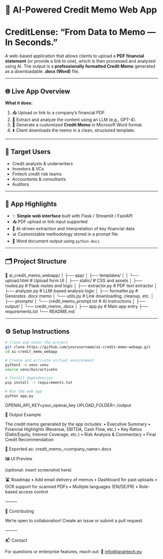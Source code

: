 # 💼 AI-Powered Credit Memo Web App

# CreditLense: “From Data to Memo — In Seconds.”

A web-based application that allows clients to upload a **PDF financial statement** (or provide a link to one), which is then processed and analyzed using AI. The output is a **professionally formatted Credit Memo** generated as a downloadable **.docx (Word)** file.

---

## 🌐 Live App Overview

**What it does:**

1. 📤 Upload or link to a company’s financial PDF.
2. 🧠 Extract and analyze the content using an LLM (e.g., GPT-4).
3. 📄 Generate a customized **Credit Memo** in Microsoft Word format.
4. ⬇️ Client downloads the memo in a clean, structured template.

---

## 🎯 Target Users

- Credit analysts & underwriters  
- Investors & VCs  
- Fintech credit risk teams  
- Accountants & consultants
- Auditors

---

## 🧠 App Highlights

- ✨ **Simple web interface** built with Flask / Streamlit / FastAPI
- 📥 PDF upload or link input supported
- 🧠 AI-driven extraction and interpretation of key financial data
- 📊 Customizable methodology stored in a prompt file
- 📄 Word document output using `python-docx`

---

## 🗂️ Project Structure

📁 ai_credit_memo_webapp/
│
├── app/
│   ├── templates/
│   │   └── upload.html            # Upload form UI
│   ├── static/                    # CSS and assets
│   ├── routes.py                 # Flask routes and logic
│   ├── extractor.py              # PDF text extractor
│   ├── analyzer.py               # LLM-based analysis logic
│   ├── formatter.py              # Generates .docx memo
│   └── utils.py                  # Link downloading, cleanup, etc.
│
├── prompts/
│   └── credit_memo_prompt.txt    # AI instructions
│
├── output/
│   └── credit_memo_.docx
│
├── app.py                        # Main app entry
├── requirements.txt
└── README.md

---

## ⚙️ Setup Instructions

```bash
# Clone and enter the project
git clone https://github.com/yourusername/ai-credit-memo-webapp.git
cd ai-credit_memo_webapp

# Create and activate virtual environment
python3 -m venv venv
source venv/bin/activate

# Install dependencies
pip install -r requirements.txt

# Run the web app
python app.py
```
OPENAI_API_KEY=your_openai_key
UPLOAD_FOLDER=./output

🧾 Output Example

The credit memo generated by the app includes:
	•	Executive Summary
	•	Financial Highlights (Revenue, EBITDA, Cash Flow, etc.)
	•	Key Ratios (Debt/Equity, Interest Coverage, etc.)
	•	Risk Analysis & Commentary
	•	Final Credit Recommendation

📄 Exported as: credit_memo_<company_name>.docx

🖼️ UI Preview

(optional: insert screenshot here)

🛣️ Roadmap
	•	Add email delivery of memos
	•	Dashboard for past uploads
	•	OCR support for scanned PDFs
	•	Multiple languages (EN/DE/FR)
	•	Role-based access control

⸻

🤝 Contributing

We’re open to collaboration! Create an issue or submit a pull request.

⸻

📬 Contact

For questions or enterprise features, reach out:
📧 info@tarantech.eu
